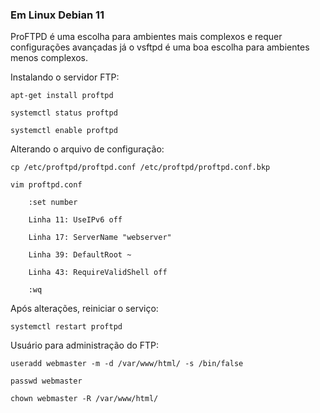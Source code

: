 ### Em Linux Debian 11

ProFTPD é uma escolha para ambientes mais complexos e requer configurações avançadas já o vsftpd é uma boa escolha para ambientes menos complexos.

Instalando o servidor FTP:

    apt-get install proftpd

    systemctl status proftpd

    systemctl enable proftpd

Alterando o arquivo de configuração:

    cp /etc/proftpd/proftpd.conf /etc/proftpd/proftpd.conf.bkp

    vim proftpd.conf

        :set number

        Linha 11: UseIPv6 off

        Linha 17: ServerName "webserver"

        Linha 39: DefaultRoot ~

        Linha 43: RequireValidShell off

        :wq

Após alterações, reiniciar o serviço:

    systemctl restart proftpd

Usuário para administração do FTP:

    useradd webmaster -m -d /var/www/html/ -s /bin/false

    passwd webmaster

    chown webmaster -R /var/www/html/